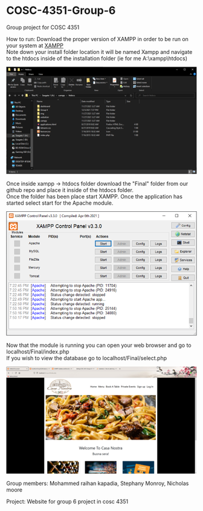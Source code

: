 # COSC-4351-Group-6
Group project for COSC 4351

How to run:
Download the proper version of XAMPP in order to be run on your system at [XAMPP](https://www.apachefriends.org/index.html) <br>
Note down your install folder location it will be named Xampp and navigate to the htdocs inside of the installation folder (ie for me A:\xampp\htdocs) <br>

![Screenshot](xampp2.PNG)

Once inside xampp -> htdocs folder download the "Final" folder from our github repo and place it inside of the htdocs folder. <br>
Once the folder has been place start XAMPP. Once the application has started select start for the Apache module. <br>

![Screenshot](xampp.PNG)

Now that the module is running you can open your web browser and go to localhost/Final/index.php <br>
If you wish to view the database go to localhost/Final/select.php <br>

![Screenshot](xampp3.PNG)

Group members:
Mohammed raihan kapadia,
Stephany Monroy,
Nicholas moore <br>

Project:
Website for group 6 project in cosc 4351 <br>
